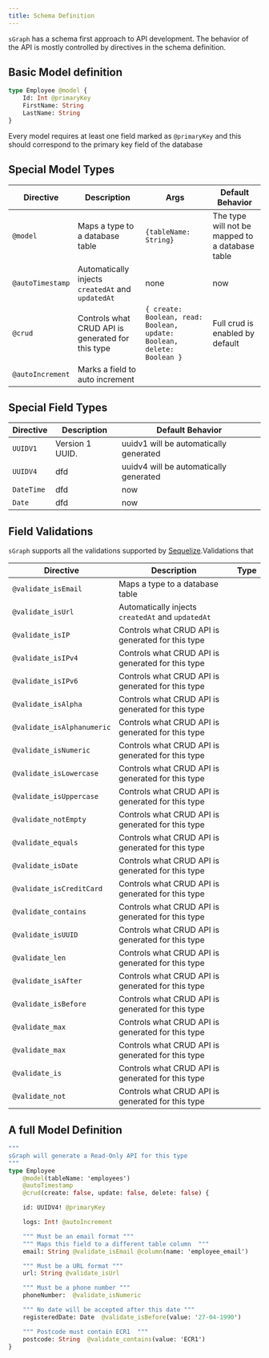 ```yaml
---
title: Schema Definition
---
```


`sGraph` has a schema first approach to API development. The behavior of the API is mostly controlled by directives in the schema definition.

## Basic Model definition

```graphql
type Employee @model {
    Id: Int @primaryKey
    FirstName: String
    LastName: String
}
```

Every model requires at least one field marked as `@primaryKey` and this should correspond to the primary key field of the database

## Special Model Types

| Directive        | Description                                       | Args                                                                   | Default Behavior                                |
| ---------------- | ------------------------------------------------- | ---------------------------------------------------------------------- | ----------------------------------------------- |
| `@model`         | Maps a type to a database table                   | `{tableName: String}`                                                  | The type will not be mapped to a database table |
| `@autoTimestamp` | Automatically injects `createdAt` and `updatedAt` | none                                                                   | now                                             |
| `@crud`          | Controls what CRUD API is generated for this type | `{ create: Boolean, read: Boolean, update: Boolean, delete: Boolean }` | Full crud is enabled by default                 |
| `@autoIncrement` | Marks a field to auto increment                   |                                                                        |                                                 |

## Special Field Types

| Directive  | Description     | Default Behavior                       |
| ---------- | --------------- | -------------------------------------- |
| `UUIDV1`   | Version 1 UUID. | uuidv1 will be automatically generated |
| `UUIDV4`   | dfd             | uuidv4 will be automatically generated |
| `DateTime` | dfd             | now                                    |
| `Date`     | dfd             | now                                    |

## Field Validations

`sGraph` supports all the validations supported by [Sequelize](https://sequelize.org/v7/manual/validations-and-constraints.html).Validations that

| Directive                  | Description                                       | Type |
| -------------------------- | ------------------------------------------------- | ---- |
| `@validate_isEmail`        | Maps a type to a database table                   |      |
| `@validate_isUrl`          | Automatically injects `createdAt` and `updatedAt` |      |
| `@validate_isIP`           | Controls what CRUD API is generated for this type |      |
| `@validate_isIPv4`         | Controls what CRUD API is generated for this type |      |
| `@validate_isIPv6`         | Controls what CRUD API is generated for this type |      |
| `@validate_isAlpha`        | Controls what CRUD API is generated for this type |      |
| `@validate_isAlphanumeric` | Controls what CRUD API is generated for this type |      |
| `@validate_isNumeric`      | Controls what CRUD API is generated for this type |      |
| `@validate_isLowercase`    | Controls what CRUD API is generated for this type |      |
| `@validate_isUppercase`    | Controls what CRUD API is generated for this type |      |
| `@validate_notEmpty`       | Controls what CRUD API is generated for this type |      |
| `@validate_equals`         | Controls what CRUD API is generated for this type |      |
| `@validate_isDate`         | Controls what CRUD API is generated for this type |      |
| `@validate_isCreditCard`   | Controls what CRUD API is generated for this type |      |
| `@validate_contains`       | Controls what CRUD API is generated for this type |      |
| `@validate_isUUID`         | Controls what CRUD API is generated for this type |      |
| `@validate_len`            | Controls what CRUD API is generated for this type |      |
| `@validate_isAfter`        | Controls what CRUD API is generated for this type |      |
| `@validate_isBefore`       | Controls what CRUD API is generated for this type |      |
| `@validate_max`            | Controls what CRUD API is generated for this type |      |
| `@validate_max`            | Controls what CRUD API is generated for this type |      |
| `@validate_is`             | Controls what CRUD API is generated for this type |      |
| `@validate_not`            | Controls what CRUD API is generated for this type |      |

## A full Model Definition

```graphql
"""
sGraph will generate a Read-Only API for this type
"""
type Employee
    @model(tableName: 'employees')
    @autoTimestamp
    @crud(create: false, update: false, delete: false) {

    id: UUIDV4! @primaryKey

    logs: Int! @autoIncrement

    """ Must be an email format """
    """ Maps this field to a different table column  """
    email: String @validate_isEmail @column(name: 'employee_email')

    """ Must be a URL format """
    url: String @validate_isUrl

    """ Must be a phone number """
    phoneNumber:  @validate_isNumeric

    """ No date will be accepted after this date """
    registeredDate: Date  @validate_isBefore(value: '27-04-1990')

    """ Postcode must contain ECR1  """
    postcode: String  @validate_contains(value: 'ECR1')
}
```
